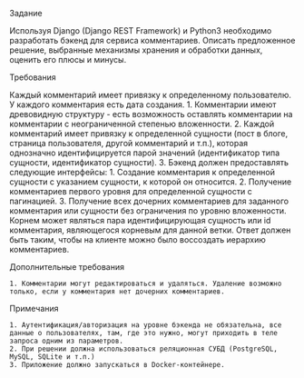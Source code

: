Задание

Используя Django (Django REST Framework) и Python3 необходимо разработать бэкенд для сервиса комментариев. Описать предложенное решение, выбранные механизмы хранения и обработки данных, оценить его плюсы и минусы.

Требования

Каждый комментарий имеет привязку к определенному пользователю.
У каждого комментария есть дата создания.
    1. Комментарии имеют древовидную структуру - есть возможность оставлять комментарии на комментарии с неограниченной степенью вложенности.
    2. Каждой комментарий имеет привязку к определенной сущности (пост в блоге, страница пользователя, другой комментарий и т.п.), которая однозначно идентифицируется парой значений (идентификатор типа сущности, идентификатор сущности).
    3. Бэкенд должен предоставлять следующие интерфейсы:
        1. Создание комментария к определенной сущности с указанием сущности, к которой он относится.
        2. Получение комментариев первого уровня для определенной сущности с пагинацией.
        3. Получение всех дочерних комментариев для заданного комментария или сущности без ограничения по уровню вложенности. Корнем может являться пара идентифицирующая сущность или id комментария, являющегося корневым для данной ветки. Ответ должен быть таким, чтобы на клиенте можно было воссоздать иерархию комментариев.

Дополнительные требования

    1. Комментарии могут редактироваться и удаляться. Удаление возможно только, если у комментария нет дочерних комментариев.

Примечания

    1. Аутентификация/авторизация на уровне бэкенда не обязательна, все данные о пользователях, там, где это нужно, могут приходить в теле запроса одним из параметров.
    2. При решении должна использоваться реляционная СУБД (PostgreSQL, MySQL, SQLite и т.п.)
    3. Приложение должно запускаться в Docker-контейнере.
